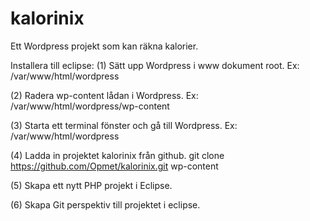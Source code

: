 # kalorinix
Ett Wordpress projekt som kan räkna kalorier.

Installera till eclipse:
(1) Sätt upp Wordpress i www dokument root.
Ex: /var/www/html/wordpress

(2) Radera wp-content lådan i Wordpress.
Ex: /var/www/html/wordpress/wp-content

(3) Starta ett terminal fönster och gå till Wordpress.
Ex: /var/www/html/wordpress

(4) Ladda in projektet kalorinix från github.
git clone https://github.com/Opmet/kalorinix.git wp-content

(5) Skapa ett nytt PHP projekt i Eclipse. 

(6) Skapa Git perspektiv till projektet i eclipse.
